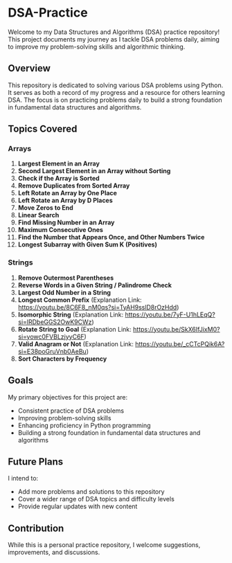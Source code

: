 # DSA-Practice

Welcome to my Data Structures and Algorithms (DSA) practice repository! This project documents my journey as I tackle DSA problems daily, aiming to improve my problem-solving skills and algorithmic thinking.

## Overview

This repository is dedicated to solving various DSA problems using Python. It serves as both a record of my progress and a resource for others learning DSA. The focus is on practicing problems daily to build a strong foundation in fundamental data structures and algorithms.

## Topics Covered

### Arrays

1. **Largest Element in an Array**
2. **Second Largest Element in an Array without Sorting**
3. **Check if the Array is Sorted**
4. **Remove Duplicates from Sorted Array**
5. **Left Rotate an Array by One Place**
6. **Left Rotate an Array by D Places**
7. **Move Zeros to End**
8. **Linear Search**
9. **Find Missing Number in an Array**
10. **Maximum Consecutive Ones**
11. **Find the Number that Appears Once, and Other Numbers Twice**
12. **Longest Subarray with Given Sum K (Positives)**

### Strings

1. **Remove Outermost Parentheses** 
2. **Reverse Words in a Given String / Palindrome Check**
3. **Largest Odd Number in a String**
4. **Longest Common Prefix** (Explanation Link: https://youtu.be/8C6F8_nM0qs?si=TyAH9sslD8rOzHdd)
5. **Isomorphic String** (Explanation Link: https://youtu.be/7yF-U1hLEqQ?si=lRDbeGGS2OwK9CWz)
6. **Rotate String to Goal** (Explanation Link: https://youtu.be/SkX6IfJixM0?si=yowc0FVBLzjyyC6F)
7. **Valid Anagram or Not** (Explanation Link: https://youtu.be/_cCTcPQik6A?si=E38poGruVnb0AeBu)
8. **Sort Characters by Frequency** 
## Goals

My primary objectives for this project are:

- Consistent practice of DSA problems
- Improving problem-solving skills
- Enhancing proficiency in Python programming
- Building a strong foundation in fundamental data structures and algorithms

## Future Plans

I intend to:

- Add more problems and solutions to this repository
- Cover a wider range of DSA topics and difficulty levels
- Provide regular updates with new content

## Contribution

While this is a personal practice repository, I welcome suggestions, improvements, and discussions. 


